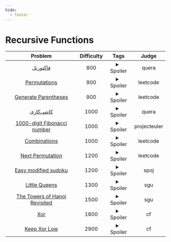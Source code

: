 ```yaml
--- 
hide:
  - footer
---
```

# Recursive Functions

| Problem | Difficulty | Tags | Judge | 
| :-----: | :----: | :----: | :----: | 
|[فاکتوریل](https://quera.org/problemset/589/)|800|<details> <summary>Spoiler</summary> <ul><li>implementation</li> <li>recursive</li></ul> </details>|quera|
|[Permutations](https://leetcode.com/problems/permutations/)|900|<details> <summary>Spoiler</summary> <ul><li>recursive</li></ul> </details>|leetcode|
|[Generate Parentheses](https://leetcode.com/problems/generate-parentheses/)|900|<details> <summary>Spoiler</summary> <ul><li>recursive</li></ul> </details>|leetcode|
|[کاشی‌کاری ](https://quera.org/problemset/605/)|1000|<details> <summary>Spoiler</summary> <ul><li>recursive</li></ul> </details>|quera|
|[1000-digit Fibonacci number](https://projecteuler.net/problem=25)|1000|<details> <summary>Spoiler</summary> <ul><li>recursive</li> <li>implementation</li></ul> </details>|projecteuler|
|[Combinations](https://leetcode.com/problems/combinations/)|1000|<details> <summary>Spoiler</summary> <ul><li>recursive</li> <li>combinatorics</li></ul> </details>|leetcode|
|[Next Permutation](https://leetcode.com/problems/next-permutation/)|1200|<details> <summary>Spoiler</summary> <ul><li>recursive</li></ul> </details>|leetcode|
|[Easy modified sudoku](https://www.spoj.com/problems/EZSUDOKU/)|1200|<details> <summary>Spoiler</summary> <ul><li>recursive</li></ul> </details>|spoj|
|[Little Queens](https://codeforces.com/problemsets/acmsguru/problem/99999/224)|1300|<details> <summary>Spoiler</summary> <ul><li>recursive</li></ul> </details>|sgu|
|[The Towers of Hanoi Revisited](https://codeforces.com/problemsets/acmsguru/problem/99999/202)|1500|<details> <summary>Spoiler</summary> <ul><li>recursive</li></ul> </details>|sgu|
|[Xor](https://codeforces.com/problemset/problem/194/D)|1800|<details> <summary>Spoiler</summary> <ul><li>recursive</li></ul> </details>|cf|
|[Keep Xor Low](https://codeforces.com/problemset/problem/1616/H)|2900|<details> <summary>Spoiler</summary> <ul><li>bitmask</li> <li>recursive</li> <li>divide</li></ul> </details>|cf|
